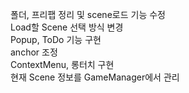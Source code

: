 폴더, 프리팹 정리 및 scene로드 기능 수정  
Load할 Scene 선택 방식 변경  
Popup, ToDo 기능 구현  
anchor 조정  
ContextMenu, 롱터치 구현  
현재 Scene 정보를 GameManager에서 관리  